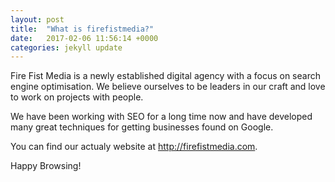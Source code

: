 ```yaml
---
layout: post
title:  "What is firefistmedia?"
date:   2017-02-06 11:56:14 +0000
categories: jekyll update
---
```

Fire Fist Media is a newly established digital agency with a focus on search engine optimisation. We believe ourselves to be leaders in our craft and love to work on projects with people.

We have been working with SEO for a long time now and have developed many great techniques for getting businesses found on Google.

You can find our actualy website at http://firefistmedia.com.

Happy Browsing!
